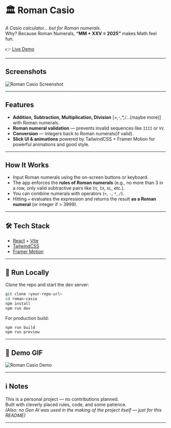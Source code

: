 # 🏛️ Roman Casio

*A Casio calculator… but for Roman numerals.*  
Why? Because Roman Numerals, **“MM + XXV = 2025”** makes Math feel fun.  

👉 [Live Demo](https://roman-casio.vercel.app)

---

## Screenshots
![Roman Casio Screenshot](./assets/screenshot.png)

---

## Features
-  **Addition, Subtraction, Multiplication, Division** [+,-,*,/...(maybe more)] with Roman numerals.  
-  **Roman numeral validation** — prevents invalid sequences like `IIII` or `VV`.  
-  **Conversion** — integers back to Roman numerals(if valid).  
-  **Slick UI & animations** powered by TailwindCSS + Framer Motion for powerful animations and good style.  

---

## How It Works
- Input Roman numerals using the on-screen buttons or keyboard.  
- The app enforces the **rules of Roman numerals** (e.g., no more than 3 in a row, only valid subtractive pairs like `IV`, `IX`, `XL`, etc.).  
- You can combine numerals with operators (`+`, `-`, `*`, `/`).  
- Hitting `=` evaluates the expression and returns the result **as a Roman numeral** (or integer if > 3999).  

---

## 🛠️ Tech Stack
- [React](https://reactjs.org/) + [Vite](https://vitejs.dev/)  
- [TailwindCSS](https://tailwindcss.com/)  
- [Framer Motion](https://www.framer.com/motion/)  

---

## 🚀 Run Locally
Clone the repo and start the dev server:

```bash
git clone <your-repo-url>
cd roman-casio
npm install
npm run dev
```

For production build:

```bash
npm run build
npm run preview
```

---

## 🎥 Demo GIF
![Roman Casio Demo](./assets/demo.gif)

---

## ℹ️ Notes
This is a personal project — no contributions planned.  
Built with cleverly placed rules, code, and some patience.  
*(Also: no Gen AI was used in the making of the project itself — just for this README)*  

---

